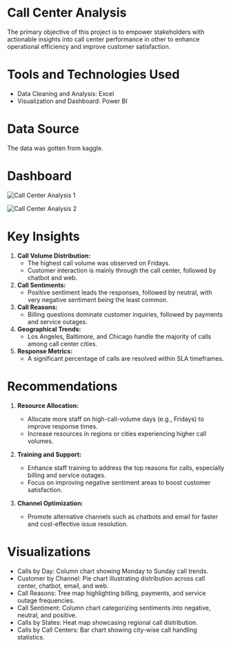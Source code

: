 # Call Center Analysis 
The primary objective of this project is to empower stakeholders with actionable insights into call center performance in other to enhance operational efficiency and improve customer satisfaction.
# Tools and Technologies Used
- Data Cleaning and Analysis: Excel
- Visualization and Dashboard: Power BI
# Data Source
The data was gotten from kaggle.
# Dashboard
![Call Center Analysis 1](https://github.com/user-attachments/assets/4532f5cf-bbad-4c86-a44f-962631a83dc7)

![Call Center Analysis 2](https://github.com/user-attachments/assets/1f5704f8-206a-44b3-9a84-78d4ab31f4f3)
# Key Insights
1. **Call Volume Distribution:**
    - The highest call volume was observed on Fridays.
    - Customer interaction is mainly through the call center, followed by chatbot and web.
2. **Call Sentiments:**
    - Positive sentiment leads the responses, followed by neutral, with very negative sentiment being the least common.
3. **Call Reasons:**
    - Billing questions dominate customer inquiries, followed by payments and service outages.
4. **Geographical Trends:**
    - Los Angeles, Baltimore, and Chicago handle the majority of calls among call center cities.
5. **Response Metrics:**
    - A significant percentage of calls are resolved within SLA timeframes.


# Recommendations
1. **Resource Allocation:**
    - Allocate more staff on high-call-volume days (e.g., Fridays) to improve response times.
    - Increase resources in regions or cities experiencing higher call volumes.

2. **Training and Support:**
    - Enhance staff training to address the top reasons for calls, especially billing and service outages.
    - Focus on improving negative sentiment areas to boost customer satisfaction.

3. **Channel Optimization:**
    - Promote alternative channels such as chatbots and email for faster and cost-effective issue resolution.

# Visualizations
- Calls by Day: Column chart showing Monday to Sunday call trends.
- Customer by Channel: Pie chart illustrating distribution across call center, chatbot, email, and web.
- Call Reasons: Tree map highlighting billing, payments, and service outage frequencies.
- Call Sentiment: Column chart categorizing sentiments into negative, neutral, and positive.
- Calls by States: Heat map showcasing regional call distribution.
- Calls by Call Centers: Bar chart showing city-wise call handling statistics.
